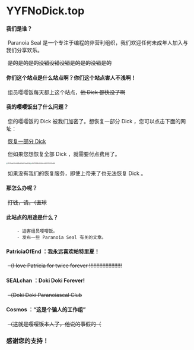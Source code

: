 # YYFNoDick.top

#### 我们是谁？

​		Paranoia Seal 是一个专注于编程的非营利组织，我们欢迎任何未成年人加入与我们分享欢乐。 

​		~~是的是的是的没错没错没错是的是的没错是的~~

#### 你们这个站点是什么站点啊？你们这个站点害人不浅啊！

​		组员嘤嘤饭每天都上这个站点，~~他 Dick 都快没了啊~~

#### 我的嘤嘤饭出了什么问题？

​		您的嘤嘤饭的 Dick 被我们加密了。想恢复一部分 Dick ，您可以点击下面的网址：

​		[恢复一部分 Dick](https://paranoiaseal.github.io/)

​		但如果您想恢复全部 Dick ，就需要付点费用了。

<img src="PatriciaOfEnd.github.io/7ff015ad209cfe88bd45d5ff3ae653b.jpg" alt="7ff015ad209cfe88bd45d5ff3ae653b" style="zoom:25%;" /><img src="PatriciaOfEnd.github.io/d8478769b5544fdc5d909116367ed66.png" alt="d8478769b5544fdc5d909116367ed66" style="zoom:25%;" />



​		如果没有我们的恢复服务，即使上帝来了也无法恢复 Dick 。

#### 那怎么办呢？

​		~~打钱，请。（直球~~

#### 此站点的用途是什么？

		- 迫害组员嘤嘤饭。
		- 发布一些 Paranoia Seal 有关的文章。

#### PatriciaOfEnd ：我永远喜欢帕特里夏！

​	~~（I love Patricia for twice forever !!!!!!!!!!!!!!!!!!!!!!~~

#### SEALchan ：Doki Doki Forever!

​	~~（Doki Doki Paranoiaseal Club~~

#### Cosmos ：“这是个骗人的工作组”

​	~~（这就是嘤嘤饭本人了，他说的事假的（~~

### 感谢您的支持！

